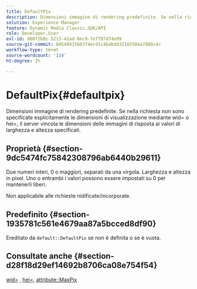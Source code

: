 ```yaml
---
title: DefaultPix
description: Dimensioni immagine di rendering predefinite. Se nella richiesta non sono specificate esplicitamente le dimensioni di visualizzazione mediante wid= o hei=, il server vincola le dimensioni delle immagini di risposta ai valori di larghezza e altezza specificati.
solution: Experience Manager
feature: Dynamic Media Classic,SDK/API
role: Developer,User
exl-id: d60f2b8c-5213-42ad-8ec9-7e7797d74e09
source-git-commit: 8454991568374ecd1c4babdd3210250ea7988c4c
workflow-type: tm+mt
source-wordcount: '114'
ht-degree: 2%

---
```


# DefaultPix{#defaultpix}

Dimensioni immagine di rendering predefinite. Se nella richiesta non sono specificate esplicitamente le dimensioni di visualizzazione mediante wid= o hei=, il server vincola le dimensioni delle immagini di risposta ai valori di larghezza e altezza specificati.

## Proprietà {#section-9dc5474fc75842308796ab6440b29611}

Due numeri interi, 0 o maggiori, separati da una virgola. Larghezza e altezza in pixel. Uno o entrambi i valori possono essere impostati su 0 per mantenerli liberi.

Non applicabile alle richieste nidificate/incorporate.

## Predefinito {#section-1935781c561e4679aa87a5bcced8df90}

Ereditato da `default::DefaultPix` se non è definita o se è vuota.

## Consultate anche {#section-d28f18d29ef14692b8706ca08e754f54}

[wid=](../../../../../ir-api/http-protocol/image-rendering-api-ref/c-ir-http-protocol-ref/c-ir-http-protocol-command-reference/r-ir-wid.md#reference-b7e691b0624941168c94b2749ae233ec) , [hei=](../../../../../ir-api/http-protocol/image-rendering-api-ref/c-ir-http-protocol-ref/c-ir-http-protocol-command-reference/r-ir-hei.md#reference-1c08f60365a94417a39867c09cac5478), [attribute::MaxPix](../../../../../ir-api/material-cat/image-rendering-api-ref/c-ir-material-catalog/c-ir-attributes-reference/r-ir-maxpix.md#reference-569f186bbc2840a6bd3cffa8ff3e7657)
